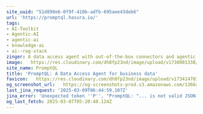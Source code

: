 ```yaml
---
site_uuid: "51d898e6-0f9f-410b-adfb-695aee43deb6"
url: 'https://promptql.hasura.io/'
tags:
- AI-Toolkit
- Agentic-AI
- agentic-ai
- knowledge-ai
- ai--rag-stack
zinger: A data access agent with out-of-the-box connectors and agentic query planning.
image:   https://res.cloudinary.com/dh8fp23nd/image/upload/v1730001338/v3-website/prompt-ql/promptql-og_nixyob.png
site_name: PromptQL
title: 'PromptQL: A Data Access Agent for business data'
favicon:   https://res.cloudinary.com/dh8fp23nd/image/upload/v1734147030/promptql/favicon_dl9ln5.png
og_screenshot_url:   https://og-screenshots-prod.s3.amazonaws.com/1366x768/80/false/8eb08d85976924d7fe37f760a4f2ed816600886ada15028ebaf5996e78f4caee.jpeg
last_jina_request: '2025-03-09T06:44:59.107Z'
jina_error: 'Unexpected token ''P'', "PromptQL: "... is not valid JSON'
og_last_fetch: 2025-03-07T05:20:40.124Z
---
```


